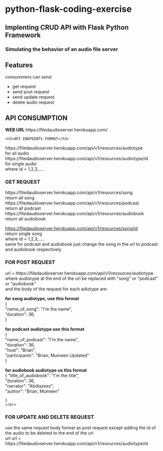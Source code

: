 # python-flask-coding-exercise
## Implenting CRUD API with Flask Python Framework
### Simulating the behavior of an audio file server
## Features
consummers can send
- get request
- send post request
- send update request
- delete audio request

## API CONSUMPTION

<P><b>WEB URL </b>
    https://filedaudioserver.herokuapp.com/</P>

    <h3>API ENDPOINTS FORMAT</h3>
<p> https://filedaudioserver.herokuapp.com/api/v1/resources/audiotype
	<br>
    for all audio<br>
https://filedaudioserver.herokuapp.com/api/v1/resources/audiotype/id
	<br>
    for single audio<br>
	where id = 1,2,3,.....</p>

<h3>GET REQUEST</h3>
<p> https://filedaudioserver.herokuapp.com/api/v1/resources/song<br>
	return all song<br>
https://filedaudioserver.herokuapp.com/api/v1/resources/podcast<br>
	return all podcast<br>
https://filedaudioserver.herokuapp.com/api/v1/resources/audiobook<br>
	return all audiobook<br>

https://filedaudioserver.herokuapp.com/api/v1/resources/song/id<br>
	return single song<br>
	where id = 1,2,3,.....<br>
	same for podcast and audiobook just change the song in the url to podcast and audiobook respectively
</p>

<h3>FOR POST REQUEST</h3>
<p>
url = https://filedaudioserver.herokuapp.com/api/v1/resources/audiotype<br>
where audiotype at the end of the url be replaced with "song" or "podcast" or "audiobook"<br>
and the body of the request for each adiotype are:<br>

<b>for song audiotype, use this format</b><br>
	{
	</br>
        "name_of_song": "I'm the name",<br>
        "duration": 36,      <br>
    }
    </br>

<b> for podcast audiotype use this format</b><br>
	{
	</br>
        "name_of_podcast": "I'm the name",<br>
	"duration": 36,<br>
        "host": "Brian",<br>
        "participants": "Brian, Mumeen Updated"<br>
    }
    </br>

<b>for audiobook audiotype us this format</b><br>
	{
        "title_of_audiobook": "I'm the title",<br>
        "duration": 36,<br>
        "narrator": "Abdlazeez",<br>
        "author": "Brian, Mumeen"<br>
           
    }
    </br>
</p>

<h3>FOR UPDATE AND DELETE REQUEST</h3>
<p>
use the same request body format as post request except adding the id of the audio to be deleted to the end of the url
</br>
url url = https://filedaudioserver.herokuapp.com/api/v1/resources/audiotype/id
</p>
